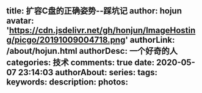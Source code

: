 title: 扩容C盘的正确姿势--踩坑记
author: hojun
avatar: 'https://cdn.jsdelivr.net/gh/honjun/ImageHosting/picgo/20191009004718.png'
authorLink: /about/hojun.html
authorDesc: 一个好奇的人
categories: 技术
comments: true
date: 2020-05-07 23:14:03
authorAbout:
series:
tags:
keywords:
description:
photos:
---
